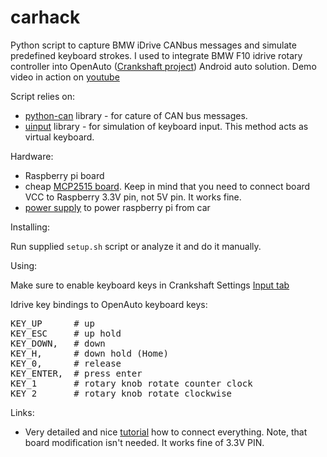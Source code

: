 # carhack

Python script to capture BMW iDrive CANbus messages and simulate predefined keyboard strokes.
I used to integrate BMW F10 idrive rotary controller into OpenAuto ([Crankshaft project](https://github.com/opencardev/crankshaft)) Android auto solution.
Demo video in action on [youtube](https://www.youtube.com/watch?v=plySBRlPMZQ)

Script relies on: 

 - [python-can](https://github.com/hardbyte/python-can/blob/master/doc/index.rst)  library - for cature of CAN bus messages.
 - [uinput](https://pypi.org/project/python-uinput/) library - for simulation of keyboard input. This method acts as virtual keyboard.

Hardware:

- Raspberry pi board
- cheap [MCP2515 board](https://www.aliexpress.com/item/4000548754013.html?spm=a2g0s.9042311.0.0.27424c4dsagQ4T). Keep in mind that you need to connect board VCC  to Raspberry 3.3V pin, not 5V pin. It works fine. 
- [power supply](https://www.aliexpress.com/item/32909323470.html?spm=a2g0s.9042311.0.0.27424c4dGDPbPP) to power raspberry pi from car

Installing:

Run supplied `setup.sh` script or analyze it and do it manually.


Using:

Make sure to enable keyboard keys in Crankshaft Settings [Input tab]()

Idrive key bindings to OpenAuto keyboard keys:
<pre>
KEY_UP      # up
KEY_ESC     # up hold
KEY_DOWN,   # down
KEY_H,      # down hold (Home)
KEY_0,      # release
KEY_ENTER,  # press enter
KEY_1	    # rotary knob rotate counter clock
KEY_2       # rotary knob rotate clockwise
</pre>

Links:

 - Very detailed and nice [tutorial](https://www.raspberrypi.org/forums/viewtopic.php?t=141052) how to connect everything. Note, that board modification isn't needed. It works fine of 3.3V PIN.
